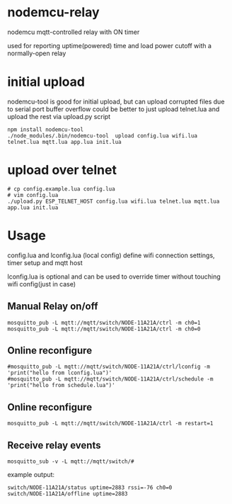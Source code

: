 # nodemcu-relay

nodemcu mqtt-controlled relay with ON timer

used for reporting uptime(powered) time and load power cutoff with a normally-open relay

# initial upload
nodemcu-tool is good for initial upload, but can upload corrupted files due to serial port buffer overflow
could be better to just upload telnet.lua and upload the rest via upload.py script

    npm install nodemcu-tool
    ./node_modules/.bin/nodemcu-tool  upload config.lua wifi.lua telnet.lua mqtt.lua app.lua init.lua 

# upload over telnet

    # cp config.example.lua config.lua
    # vim config.lua
    ./upload.py ESP_TELNET_HOST config.lua wifi.lua telnet.lua mqtt.lua app.lua init.lua 

# Usage

config.lua and lconfig.lua (local config) define wifi connection settings, timer setup and mqtt host

lconfig.lua is optional and can be used to override timer without touching wifi config(just in case)

## Manual Relay on/off

    mosquitto_pub -L mqtt://mqtt/switch/NODE-11A21A/ctrl -m ch0=1
    mosquitto_pub -L mqtt://mqtt/switch/NODE-11A21A/ctrl -m ch0=0

## Online reconfigure

    #mosquitto_pub -L mqtt://mqtt/switch/NODE-11A21A/ctrl/lconfig -m 'print("hello from lconfig.lua")'
    #mosquitto_pub -L mqtt://mqtt/switch/NODE-11A21A/ctrl/schedule -m 'print("hello from schedule.lua")'

## Online reconfigure
    mosquitto_pub -L mqtt://mqtt/switch/NODE-11A21A/ctrl -m restart=1

## Receive relay events

    mosquitto_sub -v -L mqtt://mqtt/switch/#

example output:

    switch/NODE-11A21A/status uptime=2883 rssi=-76 ch0=0
    switch/NODE-11A21A/offline uptime=2883


